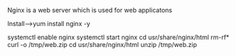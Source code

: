 Nginx is a web server which is used for web applicatons
 
Install-->yum install nginx -y
 
systemctl enable nginx
systemctl start nginx
cd usr/share/nginx/html
rm-rf*
curl -o /tmp/web.zip
cd usr/share/nginx/html
unzip /tmp/web.zip